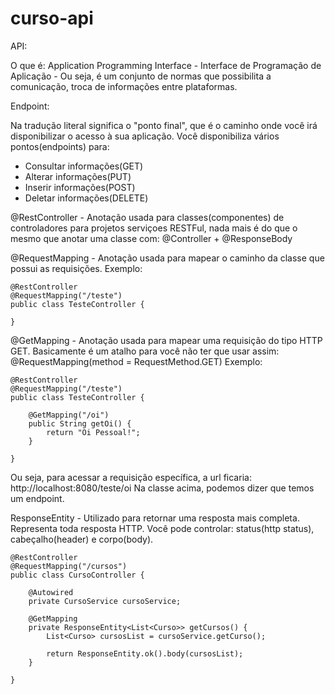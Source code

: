 # curso-api

API:

O que é: Application Programming Interface - Interface de Programação de Aplicação - Ou seja, é um conjunto de normas que possibilita a comunicação, troca de informações entre plataformas.


Endpoint:

Na tradução literal significa o "ponto final", que é o caminho onde você irá disponibilizar o acesso à sua aplicação.
Você disponibiliza vários pontos(endpoints) para:
- Consultar informações(GET)
- Alterar informações(PUT)
- Inserir informações(POST)
- Deletar informações(DELETE)


@RestController - Anotação usada para classes(componentes) de controladores para projetos serviçoes RESTFul, nada mais é do que o mesmo que anotar uma classe com:
@Controller + @ResponseBody

@RequestMapping - Anotação usada para mapear o caminho da classe que possui as requisições.
Exemplo:
```
@RestController
@RequestMapping("/teste")
public class TesteController {

}
```

@GetMapping - Anotação usada para mapear uma requisição do tipo HTTP GET. Basicamente é um atalho para você não ter que usar assim:
@RequestMapping(method = RequestMethod.GET)
Exemplo:
```
@RestController
@RequestMapping("/teste")
public class TesteController {

	@GetMapping("/oi")
	public String getOi() {
		return "Oi Pessoal!";
	}
	
}
```
Ou seja, para acessar a requisição específica, a url ficaria: http://localhost:8080/teste/oi
Na classe acima, podemos dizer que temos um endpoint.

ResponseEntity - Utilizado para retornar uma resposta mais completa. Representa toda resposta HTTP. Você pode controlar: status(http status), cabeçalho(header) e corpo(body).
```
@RestController
@RequestMapping("/cursos")
public class CursoController {
	
	@Autowired
	private CursoService cursoService;
	
	@GetMapping
	private ResponseEntity<List<Curso>> getCursos() {
		List<Curso> cursosList = cursoService.getCurso();
		
		return ResponseEntity.ok().body(cursosList);
	}

}
```
